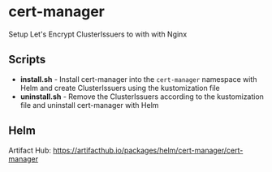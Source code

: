 # cert-manager



Setup Let's Encrypt ClusterIssuers to with with Nginx

## Scripts
- **install.sh** - Install cert-manager into the `cert-manager` namespace with Helm and create ClusterIssuers using the kustomization file
- **uninstall.sh** - Remove the ClusterIssuers according to the kustomization file and uninstall cert-manager with Helm

## Helm
Artifact Hub: https://artifacthub.io/packages/helm/cert-manager/cert-manager

